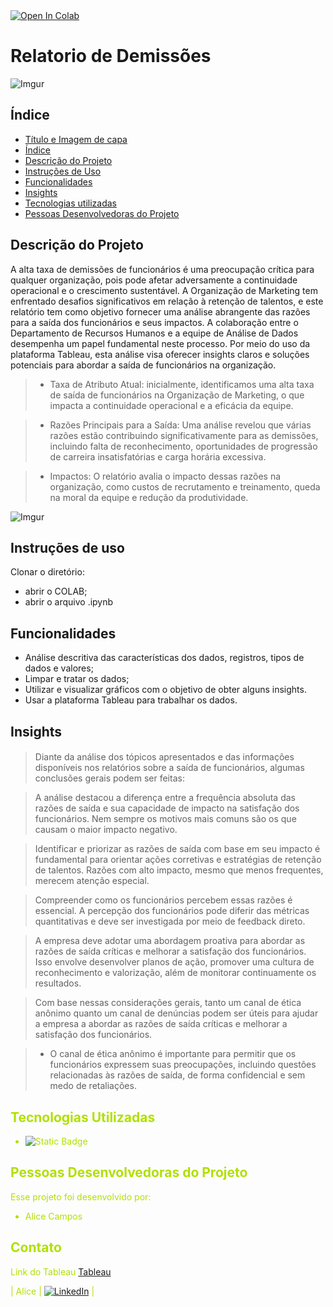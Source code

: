 <a target="_blank" href="https://colab.research.google.com/github/AliceCalage79/Relatorio_Demiss-o">
  <img src="https://colab.research.google.com/assets/colab-badge.svg" alt="Open In Colab"/>
</a>

# Relatorio de Demissões

![Imgur](https://i.imgur.com/MiX5Ayr.png)



## Índice 

* [Título e Imagem de capa](#Título-e-Imagem-de-capa)
* [Índice](#índice)
* [Descrição do Projeto](#descrição-do-projeto)
* [Instruções de Uso](#instrução-de-uso)
* [Funcionalidades](#funcionalidades)
* [Insights](#perguntas-respondidas)
* [Tecnologias utilizadas](#tecnologias-utilizadas)
* [Pessoas Desenvolvedoras do Projeto](#pessoas-desenvolvedoras)


## Descrição do Projeto

A alta taxa de demissões de funcionários é uma preocupação crítica para qualquer organização, pois pode afetar adversamente a continuidade operacional e o crescimento sustentável. A Organização de Marketing tem enfrentado desafios significativos em relação à retenção de talentos, e este relatório tem como objetivo fornecer uma análise abrangente das razões para a saída dos funcionários e seus impactos. A colaboração entre o Departamento de Recursos Humanos e a equipe de Análise de Dados desempenha um papel fundamental neste processo. Por meio do uso da plataforma Tableau, esta análise visa oferecer insights claros e soluções potenciais para abordar a saída de funcionários na organização.

 > - Taxa de Atributo Atual: inicialmente, identificamos uma alta taxa de saída de funcionários na Organização de Marketing, o que impacta a continuidade operacional e a eficácia da equipe.

> - Razões Principais para a Saída: Uma análise revelou que várias razões estão contribuindo significativamente para as demissões, incluindo falta de reconhecimento, oportunidades de progressão de carreira insatisfatórias e carga horária excessiva.

> - Impactos: O relatório avalia o impacto dessas razões na organização, como custos de recrutamento e treinamento, queda na moral da equipe e redução da produtividade.

![Imgur](https://i.imgur.com/CTEc8ls.png)
   
## Instruções de uso

Clonar o diretório:
* abrir o COLAB;
* abrir o arquivo .ipynb

## Funcionalidades

*   Análise descritiva das características dos dados, registros, tipos de dados
    e valores;
*   Limpar e tratar os dados;
*   Utilizar e visualizar gráficos com o objetivo de obter alguns insights.
*   Usar a plataforma Tableau para trabalhar os dados.

## Insights
  #### <font color = bluelight>

> Diante da análise dos tópicos apresentados e das informações disponíveis nos relatórios sobre a saída de funcionários, algumas conclusões gerais podem ser feitas:

> A análise destacou a diferença entre a frequência absoluta das razões de saída e sua capacidade de impacto na satisfação dos funcionários. Nem sempre os motivos mais comuns são os que causam o maior impacto negativo.

> Identificar e priorizar as razões de saída com base em seu impacto é fundamental para orientar ações corretivas e estratégias de retenção de talentos. Razões com alto impacto, mesmo que menos frequentes, merecem atenção especial.

> Compreender como os funcionários percebem essas razões é essencial. A percepção dos funcionários pode diferir das métricas quantitativas e deve ser investigada por meio de feedback direto.

>  A empresa deve adotar uma abordagem proativa para abordar as razões de saída críticas e melhorar a satisfação dos funcionários. Isso envolve desenvolver planos de ação, promover uma cultura de reconhecimento e valorização, além de monitorar continuamente os resultados.

> Com base nessas considerações gerais, tanto um canal de ética anônimo quanto um canal de denúncias podem ser úteis para ajudar a empresa a abordar as razões de saída críticas e melhorar a satisfação dos funcionários.

> - O canal de ética anônimo é importante para permitir que os funcionários expressem suas preocupações, incluindo questões relacionadas às razões de saída, de forma confidencial e sem medo de retaliações.

## Tecnologias Utilizadas

* ![Static Badge](https://img.shields.io/badge/%20-Google_Colab-black?style=plano&logo=Google%20Colab&logoColor=%23F9AB00&cacheSeconds=%203600)

## Pessoas Desenvolvedoras do Projeto
Esse projeto foi desenvolvido por:

- Alice Campos 

## Contato
Link do Tableau [Tableau](https://public.tableau.com/app/profile/alice.campos6224/viz/Relatorio_RH/Planilha12_1)

| Alice      | [![LinkedIn](https://img.shields.io/badge/-LinkedIn-blue?style=flat-square&logo=Linkedin&logoColor=white&link=https://www.linkedin.com/in/alicecalagecampos/)](https://www.linkedin.com/in/alicecalagecampos/) |


